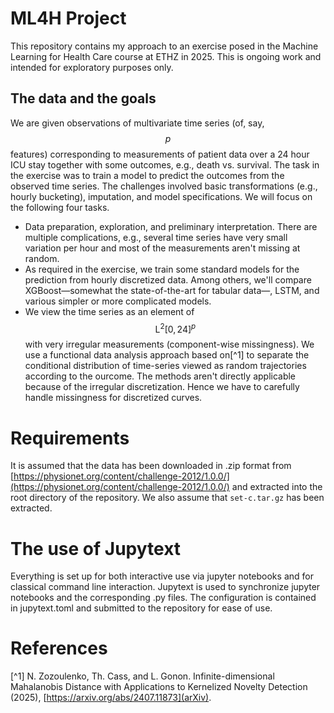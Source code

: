 # ML4H Project
This repository contains my approach to an exercise posed in the Machine 
Learning for Health Care course at ETHZ in 2025. This is ongoing work 
and intended for exploratory purposes only.

## The data and the goals
We are given observations of multivariate time series (of, say, $$p$$ features)
corresponding to measurements of patient data over a 24 hour ICU stay together 
with some outcomes, e.g., death vs. survival. The task in the exercise was to 
train a model to predict the outcomes from the observed time series. The 
challenges involved basic transformations (e.g., hourly bucketing), imputation,
and model specifications. We will focus on the following four tasks.
- Data preparation, exploration, and preliminary interpretation. There are
  multiple complications, e.g., several time series have very small variation
  per hour and most of the measurements aren't missing at random.
- As required in the exercise, we train some standard models for the prediction
  from hourly discretized data. Among others, we'll compare 
  XGBoost&mdash;somewhat the state-of-the-art for tabular data&mdash;, LSTM, and
  various simpler or more complicated models.
- We view the time series as an element of $$\mathrm{L}^2[0,24]^p$$ with very
  irregular measurements (component-wise missingness). We use a functional data
  analysis approach based on[^1] to separate the conditional distribution of
  time-series viewed as random trajectories according to the ourcome. The 
  methods aren't directly applicable because of the irregular discretization. 
  Hence we have to carefully handle missingness for discretized curves.

# Requirements
It is assumed that the data has been downloaded in .zip format from 
[https://physionet.org/content/challenge-2012/1.0.0/](https://physionet.org/content/challenge-2012/1.0.0/) 
and extracted into the root directory of the repository. We also assume 
that ``set-c.tar.gz`` has been extracted.

# The use of Jupytext
Everything is set up for both interactive use via jupyter notebooks and
for classical command line interaction. Jupytext is used to synchronize
jupyter notebooks and the corresponding .py files. The configuration is
contained in jupytext.toml and submitted to the repository for ease of
use.

# References
[^1] N. Zozoulenko, Th. Cass, and L. Gonon. Infinite-dimensional Mahalanobis
Distance with Applications to Kernelized Novelty Detection (2025), [https://arxiv.org/abs/2407.11873](arXiv).

